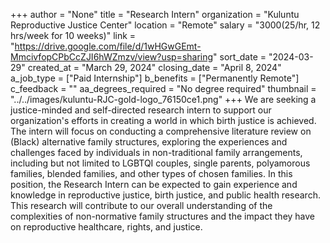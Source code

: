 +++
author = "None"
title = "Research Intern"
organization = "Kuluntu Reproductive Justice Center"
location = "Remote"
salary = "$3000 ($25/hr, 12 hrs/week for 10 weeks)"
link = "https://drive.google.com/file/d/1wHGwGEmt-MmcivfopCPbCcZJI6hWZmzv/view?usp=sharing"
sort_date = "2024-03-29"
created_at = "March 29, 2024"
closing_date = "April 8, 2024"
a_job_type = ["Paid Internship"]
b_benefits = ["Permanently Remote"]
c_feedback = ""
aa_degrees_required = "No degree required"
thumbnail = "../../images/kuluntu-RJC-gold-logo_76150ce1.png"
+++
We are seeking a justice-minded and self-directed research intern to support our organization's efforts in creating a world in which birth justice is achieved. The intern will focus on conducting a comprehensive literature review on (Black) alternative family structures, exploring the experiences and challenges faced by individuals in non-traditional family arrangements, including but not limited to LGBTQI couples, single parents, polyamorous families, blended families, and other types of chosen families. In this position, the Research Intern can be expected to gain experience and knowledge in reproductive justice, birth justice, and public health research. This research will contribute to our overall understanding of the complexities of non-normative family structures and the impact they have on reproductive healthcare, rights, and justice.